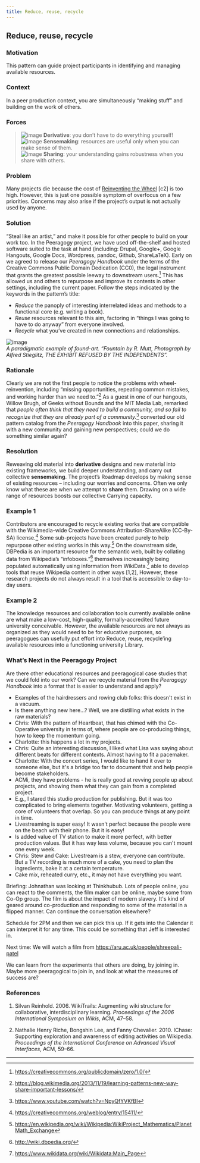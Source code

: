 ```yaml
---
title: Reduce, reuse, recycle 
---
```


## Reduce, reuse, recycle 

### Motivation 

This pattern can guide project participants in identifying and managing
available resources.

### Context 

In a peer production context, you are simultaneously “making stuff” and
building on the work of others.

### Forces 

> ![image](images/derivative.png) **Derivative**: you don’t have to do everything yourself!  
> ![image](images/sensemaking.png) **Sensemaking**: resources are useful only when you can make sense of them.  
> ![image](images/sharing.png) **Sharing**: your understanding gains robustness when you share with others.

### Problem 

Many projects die because the cost of
<span><span>[Reinventing the Wheel](http://c2.com/cgi/wiki?ReinventingTheWheel)</span></span> \[c2\]
is too high. However, this is just one possible symptom of overfocus on
a few priorities. Concerns may also arise if the project’s output is not
actually used by anyone.

### Solution 

“Steal like an artist,” and make it possible for other people to build
on your work too. In the Peeragogy project, we
have used off-the-shelf and hosted software suited to the task at hand
(including: Drupal, Google+, Google Hangouts, Google Docs, Wordpress,
pandoc, Github, ShareLaTeX). Early on we agreed to release our
*Peeragogy Handbook* under the terms of the Creative Commons Public
Domain Dedication (CC0), the legal instrument that grants the greatest
possible leeway to downstream users.[^fn1]
This has allowed us and others to repurpose and improve its contents in
other settings, including the current paper. Follow the steps indicated
by the keywords in the pattern’s title:

-   *Reduce* the panoply of interesting interrelated ideas and methods
    to a functional core (e.g. writing a book).
-   *Reuse* resources relevant to this aim, factoring in “things I was
    going to have to do anyway” from everyone involved.
-   *Recycle* what you’ve created in new connections and relationships.

![image](images/Duchamp_Fountaine.jpg)  
*A paradigmatic example of found-art. “Fountain by R. Mutt, Photograph by Alfred Stieglitz, THE EXHIBIT REFUSED BY THE INDEPENDENTS”.*

### Rationale 

Clearly we are not the first people to notice the problems with
wheel-reinvention, including “missing opportunities, repeating common
mistakes, and working harder than we need to.”[^fn2]
As a guest in one of our hangouts, Willow Brugh, of Geeks
without Bounds and the MIT Media Lab, remarked that *people often think
that they need to build a community, and so fail to recognize that they
are already part of a community.*[^fn3]
converted our old pattern catalog from the *Peeragogy Handbook* into
this paper, sharing it with a new community and gaining new
perspectives; could we do something similar again?

### Resolution 

Reweaving old material into **derivative** designs and new material into
existing frameworks, we build deeper understanding, and carry out
collective **sensemaking**. The project’s
<span><span>Roadmap</span></span> develops by making sense of existing
resources – including our worries and concerns. Often we only know what
these are when we attempt to **share** them. Drawing on a wide range of
resources boosts our collective <span><span>Carrying
capacity</span></span>.

### Example 1 

Contributors are encouraged to recycle existing works that are
compatible with the Wikimedia-wide Creative Commons
Attribution-ShareAlike (CC-By-SA) license.[^fn4]
 Some sub-projects have been created purely to help
repurpose other existing works in this way.[^fn5]
On the downstream side, DBPedia is an important resource
for the semantic web, built by collating data from Wikipedia’s
“infoboxes.”[^fn6]
themselves increasingly being populated automatically using information
from WikiData.[^fn7]
able to develop tools that reuse Wikipedia content in other ways <span
class="citation">\[1,2\]</span>, However, these research projects do not
always result in a tool that is accessible to day-to-day users.

### Example 2 

The knowledge resources and collaboration tools currently available
online are what make a low-cost, high-quality, formally-accredited
future university conceivable. However, the available resources are not
always as organized as they would need to be for educative purposes, so
peeragogues can usefully put effort into <span><span>Reduce, reuse,
recycle</span></span>’ing available resources into a functioning
university Library.

### What’s Next in the Peeragogy Project

Are there other educational resources and peeragogical case studies that
we could fold into our work? Can we recycle material from the *Peeragogy
Handbook* into a format that is easier to understand and apply?

- Examples of the hairdressers and rowing club folks: this doesn't exist in a vacuum. 
- Is there anything new here...?  Well, we are distilling what exists in the raw materials?
- Chris: With the pattern of Heartbeat, that has chimed with the Co-Operative university in terms of, where people are co-producing things, how to keep the momentum going.
- Charlotte: this happens a lot in my projects.
- Chris: Quite an interesting discussion, I liked what Lisa was saying about different beats for different contexts.  Almost having to fit a pacemaker.
- Charlotte: With the concert series, I would like to hand it over to someone else, but it's a bridge too far to document that and help people become stakeholders.
- ACMi, they have problems - he is really good at revving people up about projects, and showing them what they can gain from a completed project.
- E.g., I stared this studio production for publishing.  But it was too complicated to bring elements together.  Motivating volunteers, getting a core of volunteers that overlap.  So you can produce things at any point in time.
- Livestreaming is super easy!  It wasn't perfect because the people were on the beach with their phone.   But it is easy!  
- Is added value of TV station to make it more perfect, with better production values.  But it has way less volume, because you can't mount one every week.
- Chris: Stew and Cake: Livestream is a stew, everyone can contribute.  But a TV recording is much more of a cake, you need to plan the ingredients, bake it at a certain temperature.
- Cake mix, reheated curry, etc., it may not have everything you want.

Briefing: Johnathan was looking at Thinkhubub.  Lots of people online, you can react to the comments, the film maker can be online, maybe some from Co-Op group. The film is about the impact of modern slavery. It's kind of geared around co-production and responding to some of the material in a flipped manner.  Can continue the conversation elsewhere?

Schedule for 2PM and then we can pick this up. If it gets into the Calendar it can interpret it for any time.  This could be something that Jeff is interested in.

Next time: We will watch a film from https://aru.ac.uk/people/shreepali-patel

We can learn from the experiments that others are doing, by joining in.  Maybe more peeragogical to join in, and look at what the measures of success are?

### References


1. Silvan Reinhold. 2006. WikiTrails: Augmenting wiki structure for collaborative, interdisciplinary learning. *Proceedings of the 2006 International Symposium on Wikis*, ACM, 47–58.

2. Nathalie Henry Riche, Bongshin Lee, and Fanny Chevalier. 2010. IChase: Supporting exploration and awareness of editing activities on Wikipedia. *Proceedings of the International Conference on Advanced Visual Interfaces*, ACM, 59–66.

------------------------------------------------------------------------

[^fn1]: <https://creativecommons.org/publicdomain/zero/1.0/>

[^fn2]: <https://blog.wikimedia.org/2013/11/19/learning-patterns-new-way-share-important-lessons/>

[^fn3]: <https://www.youtube.com/watch?v=NpyQfYVKfBI>

[^fn4]: <https://creativecommons.org/weblog/entry/15411/>

[^fn5]: <https://en.wikipedia.org/wiki/Wikipedia:WikiProject_Mathematics/PlanetMath_Exchange>

[^fn6]: <http://wiki.dbpedia.org/>

[^fn7]: <https://www.wikidata.org/wiki/Wikidata:Main_Page>

